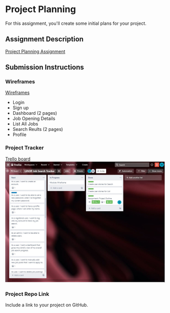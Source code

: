 # Project Planning
For this assignment, you'll create some initial plans for your project.

## Assignment Description
[Project Planning Assignment](https://education.launchcode.org/liftoff/modules/assignments/project-planning)

## Submission Instructions

### Wireframes

[Wireframes](https://github.com/maymlin/liftoff-assignments/blob/master/P3-Project_Planning/Wireframes_211212.pdf)

- Login
- Sign up
- Dashboard (2 pages)
- Job Opening Details 
- List All Jobs
- Search Reults (2 pages)
- Profile

### Project Tracker

[Trello board](https://trello.com/b/i2kRF0Ur/liftoff-job-search-tracker)
![Trello board screenshot](https://github.com/maymlin/liftoff-assignments/blob/master/P3-Project_Planning/P3_Trello_Board_Snapshot.JPG)
### Project Repo Link

Include a link to your project on GitHub.
